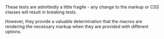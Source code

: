 These tests are admittedly a little fragile - any change to the markup or CSS classes will result in breaking tests.

However, they provide a valuable determination that the macros are rendering the necessary markup when they are provided with different options.
